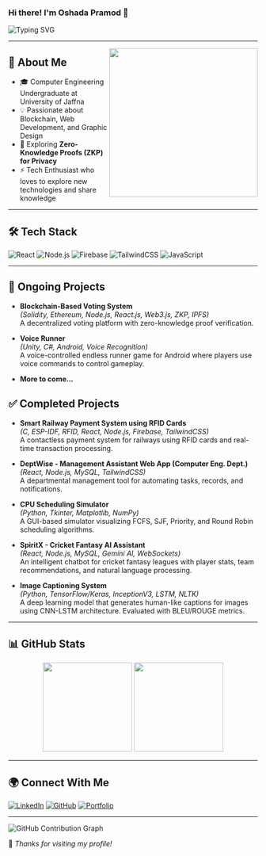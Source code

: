 ### Hi there! I'm Oshada Pramod 👋

![Typing SVG](https://readme-typing-svg.herokuapp.com?font=Fira+Code&weight=600&size=22&pause=1000&color=3498DB&center=true&vCenter=true&width=800&lines=Blockchain+Enthusiast+%7C+Web+Developer;Passionate+about+Technology+%26+Innovation)

---

<img align="right" src="https://media.giphy.com/media/qgQUggAC3Pfv687qPC/giphy.gif" width="300" />

## 🚀 About Me

- 🎓 Computer Engineering Undergraduate at University of Jaffna
- 💡 Passionate about Blockchain, Web Development, and Graphic Design
- 🌱 Exploring **Zero-Knowledge Proofs (ZKP) for Privacy**
- ⚡ Tech Enthusiast who loves to explore new technologies and share knowledge

---

## 🛠️ Tech Stack

![React](https://img.shields.io/badge/-React-61DAFB?logo=react&logoColor=white&style=flat-square)
![Node.js](https://img.shields.io/badge/-Node.js-339933?logo=node.js&logoColor=white&style=flat-square)
![Firebase](https://img.shields.io/badge/-Firebase-FFCA28?logo=firebase&logoColor=white&style=flat-square)
![TailwindCSS](https://img.shields.io/badge/-TailwindCSS-06B6D4?logo=tailwind-css&logoColor=white&style=flat-square)
![JavaScript](https://img.shields.io/badge/-JavaScript-F7DF1E?logo=javascript&logoColor=black&style=flat-square)

---

## 🚧 Ongoing Projects

- **Blockchain-Based Voting System**  
  *(Solidity, Ethereum, Node.js, React.js, Web3.js, ZKP, IPFS)*  
  A decentralized voting platform with zero-knowledge proof verification.

- **Voice Runner**  
  *(Unity, C#, Android, Voice Recognition)*  
  A voice-controlled endless runner game for Android where players use voice commands to control gameplay.
- **More to come...**

## ✅ Completed Projects

- **Smart Railway Payment System using RFID Cards**  
  *(C, ESP-IDF, RFID, React, Node.js, Firebase, TailwindCSS)*  
  A contactless payment system for railways using RFID cards and real-time transaction processing.  

- **DeptWise - Management Assistant Web App (Computer Eng. Dept.)**  
  *(React, Node.js, MySQL, TailwindCSS)*  
  A departmental management tool for automating tasks, records, and notifications.  

- **CPU Scheduling Simulator**  
  *(Python, Tkinter, Matplotlib, NumPy)*  
  A GUI-based simulator visualizing FCFS, SJF, Priority, and Round Robin scheduling algorithms.

- **SpiritX - Cricket Fantasy AI Assistant**  
  *(React, Node.js, MySQL, Gemini AI, WebSockets)*  
  An intelligent chatbot for cricket fantasy leagues with player stats, team recommendations, and natural language processing.

- **Image Captioning System**  
  *(Python, TensorFlow/Keras, InceptionV3, LSTM, NLTK)*  
  A deep learning model that generates human-like captions for images using CNN-LSTM architecture. Evaluated with BLEU/ROUGE metrics.
---

## 📊 GitHub Stats

<p align="center">
  <img src="https://github-readme-stats.vercel.app/api?username=oshadapramod&show_icons=true&theme=tokyonight" height="180px" />
  <img src="https://github-readme-streak-stats.herokuapp.com/?user=oshadapramod&theme=tokyonight" height="180px" />
</p>

---

## 🌍 Connect With Me

[![LinkedIn](https://img.shields.io/badge/-LinkedIn-blue?logo=linkedin&logoColor=white&style=flat-square)]([https://www.linkedin.com/in/prrrramod/)
[![GitHub](https://img.shields.io/badge/-GitHub-181717?logo=github&logoColor=white&style=flat-square)](https://github.com/oshadapramod)
[![Portfolio](https://img.shields.io/badge/-Portfolio-FF5722?logo=google-chrome&logoColor=white&style=flat-square)](https:#)

---

![GitHub Contribution Graph](https://github-readme-activity-graph.vercel.app/graph?username=oshadapramod&theme=react-dark)

🌟 _Thanks for visiting my profile!_
